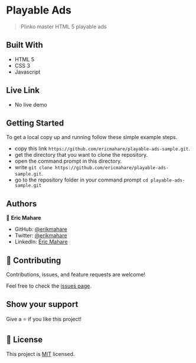 # Playable Ads
> Plinko master HTML 5 playable ads 
## Built With

- HTML 5
- CSS 3
- Javascript

## Live Link

- No live demo
<!-- [view live demo](https://ericmahare.github.io/todo-list/) -->

## Getting Started

To get a local copy up and running follow these simple example steps.

- copy this link `https://github.com/ericmahare/playable-ads-sample.git`.
- get the directory that you want to clone the repository.
- open the command prompt in this directory.
- write `git clone https://github.com/ericmahare/playable-ads-sample.git`.
- go to the repository folder in your command prompt `cd playable-ads-sample.git`

## Authors

👤 **Eric Mahare**

- GitHub: [@erikmahare](https://github.com/ericmahare)
- Twitter: [@erikmahare](https://twitter.com/erikmahare)
- LinkedIn: [Eric Mahare](https://www.linkedin.com/in/eric-mahare-358944183?lipi=urn%3Ali%3Apage%3Ad_flagship3_profile_view_base_contact_details%3BGc83LPvtSs%2BW8o55aCNPKw%3D%3D)


## 🤝 Contributing

Contributions, issues, and feature requests are welcome!

Feel free to check the [issues page](../../issues/).

## Show your support

Give a ⭐️ if you like this project!

## 📝 License

This project is [MIT](./MIT.md) licensed.
